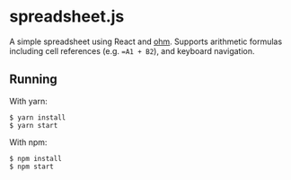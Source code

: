 # spreadsheet.js

A simple spreadsheet using React and [ohm](https://github.com/harc/ohm/). Supports arithmetic formulas including cell references (e.g. `=A1 + B2`), and keyboard navigation.

## Running

With yarn:

```
$ yarn install
$ yarn start
```

With npm:

```
$ npm install
$ npm start
```
